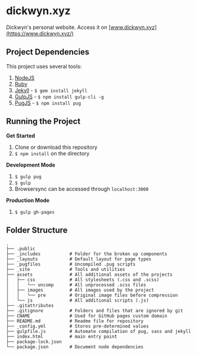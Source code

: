 # dickwyn.xyz

Dickwyn's personal website. Access it on [www.dickwyn.xyz](https://www.dickwyn.xyz/)

## Project Dependencies

This project uses several tools: 

1. [NodeJS](http://nodejs.org)
2. [Ruby](https://www.ruby-lang.org/en/downloads/)
3. [Jekyll](http://jekyllrb.com/) - `$ gem install jekyll`
4. [GulpJS](https://gulpjs.com/) - `$ npm install gulp-cli -g`
5. [PugJS](https://pugjs.org/api/getting-started.html) - `$ npm install pug`

## Running the Project

**Get Started**

1. Clone or download this repository
2. `$ npm install` on the directory

**Development Mode**

1. `$ gulp pug`
2. `$ gulp`
3. Browsersync can be accessed through `localhost:3000`

**Production Mode**
1. `$ gulp gh-pages`

## Folder Structure

    .
    ├── .public             
    ├── _includes           # Folder for the broken up components
    ├── _layouts            # Default layout for page types
    ├── _pugfiles           # Uncompiled .pug scripts
    ├── _site               # Tools and utilities
    ├── assets              # All additional assets of the projects
    │   ├── css             # All stylesheets (.css and .scss)
    │   │   └── uncomp      # All unprocessed .scss files
    │   ├── images          # All images used by the project
    │   │   └── pre         # Original image files before compression
    │   └── js              # All additional scripts (.js)
    ├── .gitattributes
    ├── .gitignore          # Folders and files that are ignored by git
    ├── CNAME               # Used for GitHub pages custom domain
    ├── README.md           # Readme file for repository
    ├── _config.yml         # Stores pre-determined values
    ├── gulpfile.js         # Automate compilation of pug, sass and jekyll
    ├── index.html          # main entry point
    ├── package-lock.json
    └── package.json        # Document node dependencies
